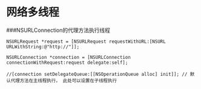 # 网络多线程
###NSURLConnection的代理方法执行线程
```OBJC
NSURLRequest *request = [NSURLRequest requestWithURL:[NSURL URLWithString:@"http://"]];

NSURLConnection *connection = [NSURLConnection connectionWithRequest:request delegate:self];

//[connection setDelegateQueue:[[NSOperationQueue alloc] init]]; // 默认代理方法在主线程执行， 此处可以设置在子线程执行
```
###
